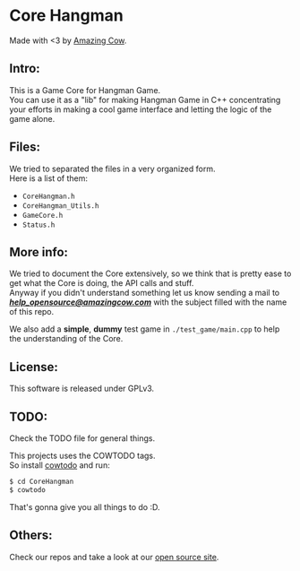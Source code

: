 Core Hangman 
====
Made with <3 by [Amazing Cow](http://www.amazingcow.com).

<!-- ####################################################################### -->
<!-- ####################################################################### -->

## Intro:

This is a Game Core for Hangman Game.   
You can use it as a "lib" for making Hangman Game in C++ concentrating 
your efforts in making a cool game interface and letting the logic of the 
game alone.



<!-- ####################################################################### -->
<!-- ####################################################################### -->

## Files:

We tried to separated the files in a very organized form.   
Here is a list of them:

* ```CoreHangman.h```
* ```CoreHangman_Utils.h```
* ```GameCore.h```
* ```Status.h```


<!-- ####################################################################### -->
<!-- ####################################################################### -->

## More info:

We tried to document the Core extensively, so we think that is pretty ease to 
get what the Core is doing, the API calls and stuff.   
Anyway if you didn't understand something let us know sending a mail to 
***help_opensource@amazingcow.com***  with the subject filled with the
name of this repo.

We also add a **simple**, **dummy** test game in ```./test_game/main.cpp``` to 
help the understanding of the Core.



<!-- ####################################################################### -->
<!-- ####################################################################### -->

## License:
This software is released under GPLv3.



<!-- ####################################################################### -->
<!-- ####################################################################### -->

## TODO:

Check the TODO file for general things.

This projects uses the COWTODO tags.   
So install [cowtodo](http://www.github.com/AmazingCow-Tools/COWTODO.html) and run:

``` bash
$ cd CoreHangman
$ cowtodo 
```

That's gonna give you all things to do :D.



<!-- ####################################################################### -->
<!-- ####################################################################### -->

## Others:
Check our repos and take a look at our [open source site](http://opensource.amazingcow.com).
